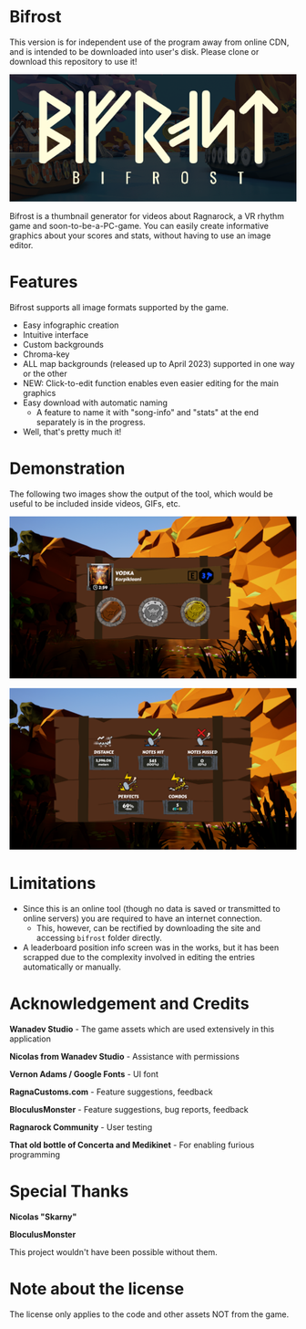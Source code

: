 # Bifrost

This version is for independent use of the program away from online CDN, and is intended to be downloaded into user's disk. Please clone or download this repository to use it!

![Logo](https://github.com/UnforeseenOcean/Bifrost/raw/main/rm-imgs/logo.png "Bifrost Logo")

Bifrost is a thumbnail generator for videos about Ragnarock, a VR rhythm game and soon-to-be-a-PC-game. You can easily create informative graphics about your scores and stats, without having to use an image editor.

# Features
Bifrost supports all image formats supported by the game. 
- Easy infographic creation
- Intuitive interface
- Custom backgrounds
- Chroma-key
- ALL map backgrounds (released up to April 2023) supported in one way or the other
- NEW: Click-to-edit function enables even easier editing for the main graphics
- Easy download with automatic naming
  - A feature to name it with "song-info" and "stats" at the end separately is in the progress.
- Well, that's pretty much it!

# Demonstration

The following two images show the output of the tool, which would be useful to be included inside videos, GIFs, etc.

![Song Info](https://github.com/UnforeseenOcean/UnforeseenOcean.github.io/raw/master/bifrost/rm-imgs/songinfo-demo.png "Song info screen")

![Stats](https://github.com/UnforeseenOcean/UnforeseenOcean.github.io/raw/master/bifrost/rm-imgs/stats-demo.png "Stats screen")

# Limitations
- Since this is an online tool (though no data is saved or transmitted to online servers) you are required to have an internet connection.
  - This, however, can be rectified by downloading the site and accessing `bifrost` folder directly.
- A leaderboard position info screen was in the works, but it has been scrapped due to the complexity involved in editing the entries automatically or manually.

# Acknowledgement and Credits

**Wanadev Studio** - The game assets which are used extensively in this application

**Nicolas from Wanadev Studio** - Assistance with permissions

**Vernon Adams / Google Fonts** - UI font

**RagnaCustoms.com** - Feature suggestions, feedback

**BloculusMonster** - Feature suggestions, bug reports, feedback

**Ragnarock Community** - User testing

**That old bottle of Concerta and Medikinet** - For enabling furious programming

# Special Thanks
**Nicolas "Skarny"**

**BloculusMonster**

This project wouldn't have been possible without them.

# Note about the license
The license only applies to the code and other assets NOT from the game.
